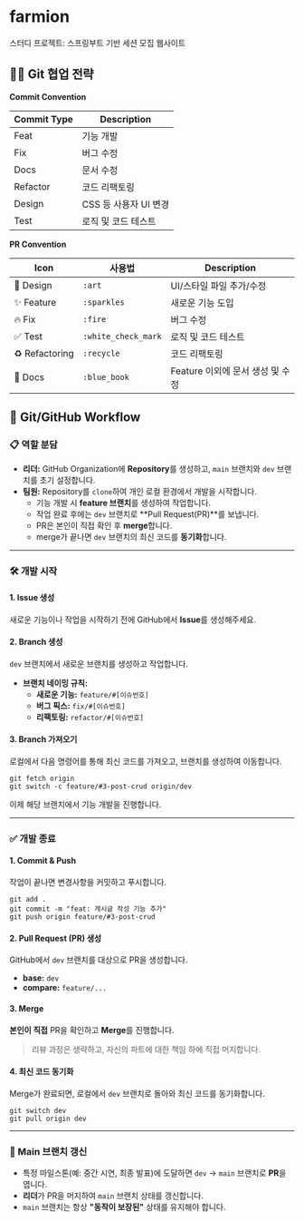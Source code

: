 # farmion
스터디 프로젝트: 스프링부트 기반 세션 모집 웹사이트
<br>
## 🙏🏻 Git 협업 전략
**Commit Convention**

| Commit Type | Description |
| --- | --- |
| Feat | 기능 개발 |
| Fix | 버그 수정 |
| Docs | 문서 수정 |
| Refactor | 코드 리팩토링 |
| Design | CSS 등 사용자 UI 변경 |
| Test | 로직 및 코드 테스트 |

**PR Convention**

| Icon | 사용법 | Description |
| --- | --- | --- |
| 🎨 Design | `:art` | UI/스타일 파일 추가/수정 |
| ✨ Feature | `:sparkles` | 새로운 기능 도입 |
| 🔥 Fix | `:fire` | 버그 수정 |
| ✅ Test | `:white_check_mark`   | 로직 및 코드 테스트 |
| ♻️ Refactoring | `:recycle` | 코드 리팩토링 |
| 📘 Docs | `:blue_book` | Feature 이외에 문서 생성 및 수정 |

## 📌 Git/GitHub Workflow

### **📋 역할 분담**

  * **리더:** GitHub Organization에 **Repository**를 생성하고, `main` 브랜치와 `dev` 브랜치를 초기 설정합니다.
  * **팀원:** Repository를 `clone`하여 개인 로컬 환경에서 개발을 시작합니다.
      * 기능 개발 시 **feature 브랜치**를 생성하여 작업합니다.
      * 작업 완료 후에는 `dev` 브랜치로 \*\*Pull Request(PR)\*\*를 보냅니다.
      * PR은 본인이 직접 확인 후 **merge**합니다.
      * merge가 끝나면 `dev` 브랜치의 최신 코드를 **동기화**합니다.

-----

### **🛠️ 개발 시작**

#### **1. Issue 생성**

새로운 기능이나 작업을 시작하기 전에 GitHub에서 **Issue**를 생성해주세요.

#### **2. Branch 생성**

`dev` 브랜치에서 새로운 브랜치를 생성하고 작업합니다.

  * **브랜치 네이밍 규칙:**
      * **새로운 기능:** `feature/#[이슈번호]`
      * **버그 픽스:** `fix/#[이슈번호]`
      * **리팩토링:** `refactor/#[이슈번호]`

#### **3. Branch 가져오기**

로컬에서 다음 명령어를 통해 최신 코드를 가져오고, 브랜치를 생성하여 이동합니다.

```
git fetch origin
git switch -c feature/#3-post-crud origin/dev
```

이제 해당 브랜치에서 기능 개발을 진행합니다.

-----

### **✅ 개발 종료**

#### **1. Commit & Push**

작업이 끝나면 변경사항을 커밋하고 푸시합니다.

```
git add .
git commit -m "feat: 게시글 작성 기능 추가"
git push origin feature/#3-post-crud
```

#### **2. Pull Request (PR) 생성**

GitHub에서 `dev` 브랜치를 대상으로 PR을 생성합니다.

  * **base:** `dev`
  * **compare:** `feature/...`

#### **3. Merge**

**본인이 직접** PR을 확인하고 **Merge**를 진행합니다.

> 리뷰 과정은 생략하고, 자신의 파트에 대한 책임 하에 직접 머지합니다.

#### **4. 최신 코드 동기화**

Merge가 완료되면, 로컬에서 `dev` 브랜치로 돌아와 최신 코드를 동기화합니다.

```
git switch dev
git pull origin dev
```

-----

### **🚀 Main 브랜치 갱신**

  * 특정 마일스톤(예: 중간 시연, 최종 발표)에 도달하면 `dev` → `main` 브랜치로 **PR**을 엽니다.
  * **리더**가 PR을 머지하여 `main` 브랜치 상태를 갱신합니다.
  * `main` 브랜치는 항상 **"동작이 보장된"** 상태를 유지해야 합니다.
